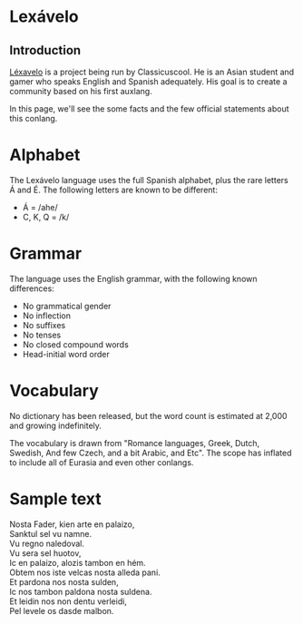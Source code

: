 # Lexávelo

## Introduction
[Léxavelo](https://youtube.com/@Lexavelo-language-commitee) is a project being run by Classicuscool. He is an Asian student and gamer who speaks English and Spanish adequately. His goal is to create a community based on his first auxlang.

In this page, we'll see the some facts and the few official statements about this conlang.

# Alphabet
The Lexávelo language uses the full Spanish alphabet, plus the rare letters Á and É. The following letters are known to be different:
- Á = /ahe/
- C, K, Q = /k/

# Grammar
The language uses the English grammar, with the following known differences:
- No grammatical gender
- No inflection
- No suffixes
- No tenses
- No closed compound words
- Head-initial word order

# Vocabulary
No dictionary has been released, but the word count is estimated at 2,000 and growing indefinitely.

The vocabulary is drawn from "Romance languages, Greek, Dutch, Swedish, And few Czech, and a bit Arabic, and Etc". The scope has inflated to include all of Eurasia and even other conlangs.

# Sample text
<p>
Nosta Fader, kien arte en palaizo,<br>
Sanktul sel vu namne.<br>
Vu regno naledoval.<br>
Vu sera sel huotov,<br>
Ic en palaizo, alozis tambon en hém.<br>
Obtem nos iste velcas nosta alleda pani.<br>
Et pardona nos nosta sulden,<br>
Ic nos tambon paldona nosta suldena.<br>
Et leidin nos non dentu verleidi,<br>
Pel levele os dasde malbon.<br>
</p>
